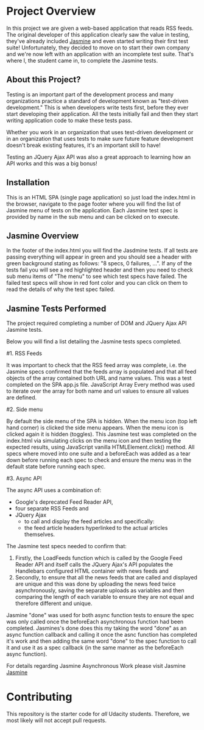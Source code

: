 # Project Overview

In this project we are given a web-based application that reads RSS feeds. The original developer of this application clearly saw the value in testing, they've already included [Jasmine](http://jasmine.github.io/) and even started writing their first test suite! Unfortunately, they decided to move on to start their own company and we're now left with an application with an incomplete test suite. That's where I, the student came in, to complete the Jasmine tests.


## About this Project?

Testing is an important part of the development process and many organizations practice a standard of development known as "test-driven development." This is when developers write tests first, before they ever start developing their application. All the tests initially fail and then they start writing application code to make these tests pass.

Whether you work in an organization that uses test-driven development or in an organization that uses tests to make sure future feature development doesn't break existing features, it's an important skill to have!

Testing an JQuery Ajax API was also a great approach to learning how an API works and this was a big bonus!


## Installation

This is an HTML SPA (single page application) so just load the index.html in the browser, navigate to the page footer where you will find the list of Jasmine menu of tests on the application. Each Jasmine test spec is provided by name in the sub menu and can be clicked on to execute.

## Jasmine Overview

In the footer of the index.html you will find the Jasdmine tests. If all tests are passing everything will appear in green and you should see a header with green background stating as follows: "8 specs, 0 failures, ...".  If any of the tests fail you will see a red highlighted header and then you need to check sub menu items of "The menu" to see which test specs have failed.  The failed test specs will show in red font color and you can click on them to read the details of why the test spec failed. 


## Jasmine Tests Performed

The project required completing a number of DOM and JQuery Ajax API Jasmine tests.

Below you will find a list detailing the Jasmine tests specs completed.

#1. RSS Feeds

It was important to check that the RSS feed array was complete, i.e. the Jasmine specs confirmed that the feeds array is populated and that all feed objects of the array contained both URL and name values.  This was a test completed on the SPA app.js file.  JavaScript Array Every method was used to iterate over the array for both name and url values to ensure all values are defined.

#2. Side menu

By default the side menu of the SPA is hidden.  When the menu icon (top left hand corner) is clicked the side menu appears.  When the menu icon is clicked again it is hidden (toggles). This Jasmine test was completed on the index.html via simulating clicks on the menu icon and then testing the expected results, using JavaScript vanilla HTMLElement.click() method.  All specs where moved into one suite and a beforeEach was added as a tear down before running each spec to check and ensure the menu was in the default state before running each spec.

#3. Async API

The async API uses a combination of:
- Google's deprecated Feed Reader API, 
- four separate RSS Feeds and 
- JQuery Ajax 
    - to call and display the feed articles and specifically:
    - the feed article headers hyperlinked to the actual articles themselves.  
    
The Jasmine test specs needed to confirm that:

1. Firstly, the LoadFeeds function which is called by the Google Feed Reader API and itself calls the JQuery Ajax's API populates the Handlebars configured HTML container with news feeds and 
2. Secondly, to ensure that all the news feeds that are called and displayed are unique and this was done by uploading the news feed twice asynchronously, saving the separate uploads as variables and then comparing the length of each variable to ensure they are not equal and therefore different and unique.

Jasmine "done" was used for both async function tests to ensure the spec was only called once the beforeEach asynchronous function had been completed.  Jasmines's done does this my taking the word "done" as an async function callback and calling it once the asnc function has completed it's work and then adding the same word "done" to the spec function to call it and use it as a spec callback (in the same manner as the beforeEach async function).  

For details regarding Jasmine Asynchronous Work please visit Jasmine [Jasmine](https://jasmine.github.io/tutorials/async) 

# Contributing

This repository is the starter code for _all_ Udacity students. Therefore, we most likely will not accept pull requests.
